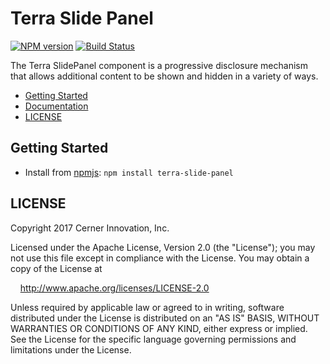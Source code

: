 # Terra Slide Panel


[![NPM version](http://img.shields.io/npm/v/terra-slide-panel.svg)](https://www.npmjs.org/package/terra-slide-panel)
[![Build Status](https://travis-ci.org/cerner/terra-ui.svg?branch=master)](https://travis-ci.org/cerner/terra-ui)

The Terra SlidePanel component is a progressive disclosure mechanism that allows additional content to be shown and hidden in a variety of ways.

- [Getting Started](#getting-started)
- [Documentation](docs/)
- [LICENSE](#license)

## Getting Started

- Install from [npmjs](https://www.npmjs.com): `npm install terra-slide-panel`

## LICENSE

Copyright 2017 Cerner Innovation, Inc.

Licensed under the Apache License, Version 2.0 (the "License"); you may not use this file except in compliance with the License. You may obtain a copy of the License at

&nbsp;&nbsp;&nbsp;&nbsp;http://www.apache.org/licenses/LICENSE-2.0

Unless required by applicable law or agreed to in writing, software distributed under the License is distributed on an "AS IS" BASIS, WITHOUT WARRANTIES OR CONDITIONS OF ANY KIND, either express or implied. See the License for the specific language governing permissions and limitations under the License.
